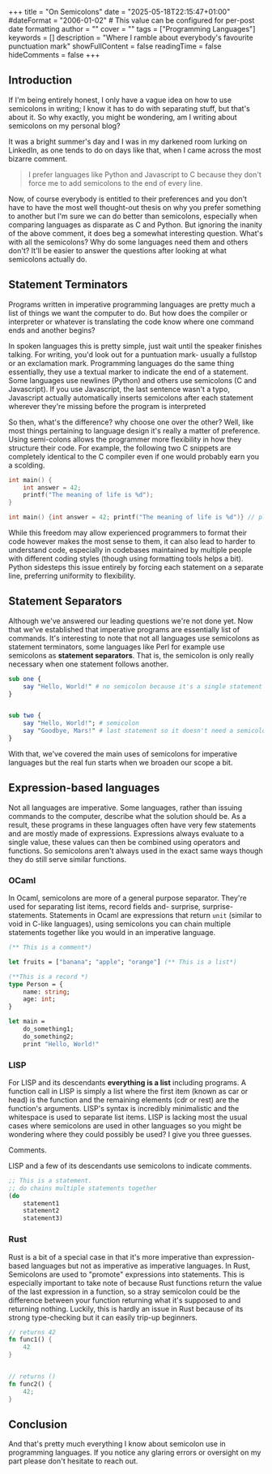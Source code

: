 +++
title = "On Semicolons"
date = "2025-05-18T22:15:47+01:00"
#dateFormat = "2006-01-02" # This value can be configured for per-post date formatting
author = ""
cover = ""
tags = ["Programming Languages"]
keywords = []
description = "Where I ramble about everybody's favourite punctuation mark"
showFullContent = false
readingTime = false
hideComments = false
+++

## Introduction

If I'm being entirely honest, I only have a vague idea on how to use semicolons in writing; 
I know it has to do with separating stuff, but that's about it. So why exactly, you might be 
wondering, am I writing about semicolons on my personal blog? 

It was a bright summer's day and I was in my darkened room lurking on LinkedIn, as one tends to 
do on days like that, when I came across the most bizarre comment. 

> I prefer languages like Python and Javascript to C because they don't force me to add semicolons 
> to the end of every line. 

Now, of course everybody is entitled to their preferences and you don't have to have the most 
well thought-out thesis on why you prefer something to another but I'm sure we can do better 
than semicolons, especially when comparing languages as disparate as C and Python. But ignoring 
the inanity of the above comment, it does beg a somewhat interesting question. 
What's with all the semicolons? Why do some languages need them and others don't? It'll be easier 
to answer the questions after looking at what semicolons actually do. 


##  Statement Terminators

Programs written in imperative programming languages are pretty much a list of things we want the computer to do.
But how does the compiler or interpreter or whatever is 
translating the code know where one command ends and another begins? 

In spoken languages this is pretty simple, just wait until the speaker finishes talking. For writing, 
you'd look out for a puntuation mark- usually a fullstop or an exclamation mark. Programming languages
do the same thing essentially, they use a textual marker to indicate the end of a statement. Some languages use 
newlines (Python) and others use semicolons (C and Javascript). If you use Javascript, the last sentence wasn't a typo, Javascript 
actually automatically inserts semicolons after each statement wherever they're missing before the 
program is interpreted

So then, what's the difference? why choose one over the other? Well, like most things pertaining to 
language design it's really a matter of preference. Using semi-colons allows the programmer more flexibility 
in how they structure their code. For example, the following two C snippets are completely identical 
to the C compiler even if one would probably earn you a scolding.  

```C 
int main() {
    int answer = 42; 
    printf("The meaning of life is %d");
}
```

```C 
int main() {int answer = 42; printf("The meaning of life is %d")} // please don't do this
```


While this freedom may allow experienced programmers to format their code however makes the most sense
to them, it can also lead to harder to understand code, especially in codebases maintained by multiple 
people with different coding styles (though using formatting tools helps a bit). 
Python sidesteps this issue entirely by forcing each statement on a separate line, preferring 
uniformity to flexibility.


## Statement Separators
Although we've answered our leading questions we're not done yet. Now that we've established 
that imperative programs are essentially list of commands. It's interesting to note that not 
all languages use semicolons as statement terminators, some languages like Perl for example use 
semicolons as **statement separators**. That is, the semicolon is only really necessary when 
one statement follows another. 


```perl 
sub one {
    say "Hello, World!" # no semicolon because it's a single statement
}


sub two {
    say "Hello, World!"; # semicolon
    say "Goodbye, Mars!" # last statement so it doesn't need a semicolon
}
```

With that, we've covered the main uses of semicolons for imperative languages but the real fun starts 
when we broaden our scope a bit.


## Expression-based languages

Not all languages are imperative.  Some languages, rather than issuing 
commands to the computer, describe what the solution should be. As a result, 
these programs in these languages often have very few statements and are mostly 
made of expressions. Expressions always evaluate to a single value, these values 
can then be combined using operators and functions. So semicolons aren't always
used in the exact same ways though they do still serve similar functions. 


### OCaml
In Ocaml, semicolons are more of a general purpose separator. They're used for separating list items, record 
fields and- surprise, surprise- statements. Statements in Ocaml are expressions that return `unit` 
(similar to void in C-like languages), using semicolons you can chain multiple statements together like you would 
in an imperative language. 

```ocaml 
(** This is a comment*)

let fruits = ["banana"; "apple"; "orange"] (** This is a list*)

(**This is a record *)
type Person = {
    name: string; 
    age: int;
}

let main = 
    do_something1; 
    do_something2; 
    print "Hello, World!"
```

### LISP 

For LISP and its descendants **everything is a list** including programs. A function call in 
LISP is simply a list where the first item (known as car or head) is the function and the remaining
elements (cdr or rest) are the function's arguments. LISP's syntax is incredibly minimalistic and 
the whitespace is used to separate list items. LISP is lacking most the usual cases where semicolons
are used in other languages so you might be wondering where they could possibly be used? I give you three 
guesses. 

Comments. 

LISP and a few of its descendants use semicolons to indicate comments.

```scheme
;; This is a statement.
;; do chains multiple statements together
(do 
    statement1 
    statement2 
    statement3)

```

### Rust
Rust is a bit of a special case in that it's more imperative than expression-based languages but 
not as imperative as imperative languages. In Rust, Semicolons are used to "promote" expressions into statements. 
This is especially important to take note of because Rust functions return the 
value of the last expression in a function, so a stray semicolon could be the difference between your function 
returning what it's supposed to and returning nothing. Luckily, this is hardly an issue in Rust because of its 
strong type-checking but it can easily trip-up beginners. 


```rust 
// returns 42
fn func1() {
    42
}


// returns ()
fn func2() {
    42;
}
```

## Conclusion
And that's pretty much everything I know about semicolon use in programming languages. If you notice any glaring errors 
or oversight on my part please don't hesitate to reach out. 
